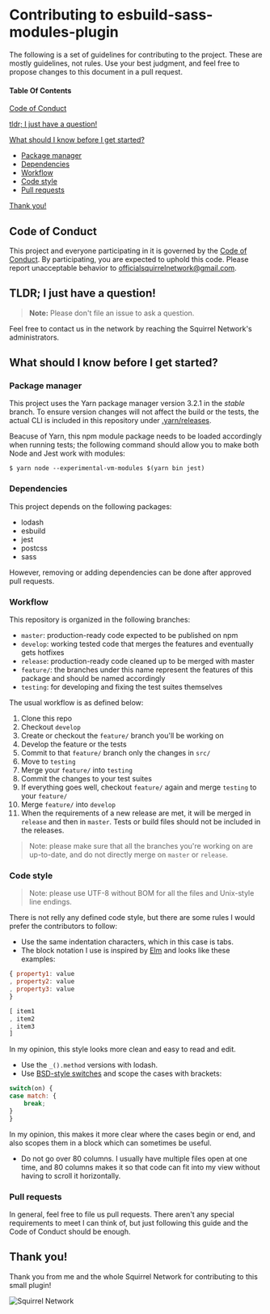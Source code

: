 # Contributing to esbuild-sass-modules-plugin

The following is a set of guidelines for contributing to the project.
These are mostly guidelines, not rules.
Use your best judgment, and feel free to propose changes to this document in a
pull request.

#### Table Of Contents
[Code of Conduct](#code-of-conduct)

[tldr; I just have a question!](#tldr-i-just-have-a-question)

[What should I know before I get started?](#what-should-i-know-before-i-get-started)
* [Package manager](#package-manager)
* [Dependencies](#dependencies)
* [Workflow](#workflow)
* [Code style](#code-style)
* [Pull requests](#pull-requests)

[Thank you!](#thank-you)

## Code of Conduct

This project and everyone participating in it is governed by the
[Code of Conduct](CODE_OF_CONDUCT.md).
By participating, you are expected to uphold this code.
Please report unacceptable behavior to [officialsquirrelnetwork@gmail.com](mailto:officialsquirrelnetwork@gmail.com).

## TLDR; I just have a question!
> **Note:** Please don't file an issue to ask a question.

Feel free to contact us in the network by reaching the Squirrel Network's
administrators.

## What should I know before I get started?

### Package manager

This project uses the Yarn package manager version 3.2.1 in the _stable_ branch.
To ensure version changes will not affect the build or the tests, the actual
CLI is included in this repository under [.yarn/releases](.yarn/releases).

Beacuse of Yarn, this npm module package needs to be loaded accordingly when
running tests; the following command should allow you to make both Node and Jest
work with modules:

```shell
$ yarn node --experimental-vm-modules $(yarn bin jest)
```

### Dependencies

This project depends on the following packages:

* lodash
* esbuild
* jest
* postcss
* sass

However, removing or adding dependencies can be done after approved pull
requests.

### Workflow

This repository is organized in the following branches:

* `master`: production-ready code expected to be published on npm
* `develop`: working tested code that merges the features and eventually gets
hotfixes
* `release`: production-ready code cleaned up to be merged with master
* `feature/`: the branches under this name represent the features of this
package and should be named accordingly
* `testing`: for developing and fixing the test suites themselves

The usual workflow is as defined below:

1. Clone this repo
2. Checkout `develop`
3. Create or checkout the `feature/` branch you'll be working on
4. Develop the feature or the tests
5. Commit to that `feature/` branch only the changes in `src/`
6. Move to `testing`
7. Merge your `feature/` into `testing`
8. Commit the changes to your test suites
9. If everything goes well, checkout `feature/` again and merge `testing` to
your `feature/`
10. Merge `feature/` into `develop`
11. When the requirements of a new release are met, it will be merged in
`release` and then in `master`.
Tests or build files should not be included in the releases.

> Note: please make sure that all the branches you're working on are up-to-date,
> and do not directly merge on `master` or `release`.

### Code style

> Note: please use UTF-8 without BOM for all the files and Unix-style line
> endings.

There is not relly any defined code style, but there are some rules I would
prefer the contributors to follow:

- Use the same indentation characters, which in this case is tabs.
- The block notation I use is inspired by [Elm](https://elm-lang.org/examples/cards)
and looks like these examples:
```js
{ property1: value
, property2: value
, property3: value
}

[ item1
, item2
, item3
]
```
In my opinion, this style looks more clean and easy to read and edit.
- Use the `_().method` versions with lodash.
- Use [BSD-style switches](https://www.freebsd.org/cgi/man.cgi?query=style&sektion=9)
and scope the cases with brackets:
```js
switch(on) {
case match: {
	break;
}
}
```
In my opinion, this makes it more clear where the cases begin or end, and also
scopes them in a block which can sometimes be useful.
- Do not go over 80 columns. I usually have multiple files open at one time, and
80 columns makes it so that code can fit into my view without having to scroll
it horizontally.

### Pull requests

In general, feel free to file us pull requests. There aren't any special
requirements to meet I can think of, but just following this guide and the Code
of Conduct should be enough.

## Thank you!

Thank you from me and the whole Squirrel Network for contributing to this small
plugin!

![Squirrel Network](https://avatars.githubusercontent.com/u/61167371?s=200&v=4)
